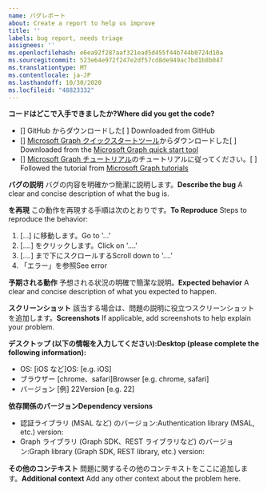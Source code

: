 ```yaml
---
name: バグレポート
about: Create a report to help us improve
title: ''
labels: bug report, needs triage
assignees: ''
ms.openlocfilehash: e6ea92f287aaf321ead5d455f44b744b0724d10a
ms.sourcegitcommit: 523e64e972f247e2df57cd8de949ac7bd1b8b047
ms.translationtype: MT
ms.contentlocale: ja-JP
ms.lasthandoff: 10/30/2020
ms.locfileid: "48823332"
---
```

<span data-ttu-id="0ca69-102">**コードはどこで入手できましたか?**</span><span class="sxs-lookup"><span data-stu-id="0ca69-102">**Where did you get the code?**</span></span>
- <span data-ttu-id="0ca69-103">[] GitHub からダウンロードした</span><span class="sxs-lookup"><span data-stu-id="0ca69-103">[ ] Downloaded from GitHub</span></span>
- <span data-ttu-id="0ca69-104">[] [Microsoft Graph クイックスタートツール](https://developer.microsoft.com/graph/quick-start)からダウンロードした</span><span class="sxs-lookup"><span data-stu-id="0ca69-104">[ ] Downloaded from the [Microsoft Graph quick start tool](https://developer.microsoft.com/graph/quick-start)</span></span>
- <span data-ttu-id="0ca69-105">[] [Microsoft Graph チュートリアル](https://docs.microsoft.com/graph/tutorials)のチュートリアルに従ってください。</span><span class="sxs-lookup"><span data-stu-id="0ca69-105">[ ] Followed the tutorial from [Microsoft Graph tutorials](https://docs.microsoft.com/graph/tutorials)</span></span>

<span data-ttu-id="0ca69-106">**バグの説明** バグの内容を明確かつ簡潔に説明します。</span><span class="sxs-lookup"><span data-stu-id="0ca69-106">**Describe the bug** A clear and concise description of what the bug is.</span></span>

<span data-ttu-id="0ca69-107">**を再現** この動作を再現する手順は次のとおりです。</span><span class="sxs-lookup"><span data-stu-id="0ca69-107">**To Reproduce** Steps to reproduce the behavior:</span></span>
1. <span data-ttu-id="0ca69-108">[...] に移動します。</span><span class="sxs-lookup"><span data-stu-id="0ca69-108">Go to '...'</span></span>
2. <span data-ttu-id="0ca69-109">[....] をクリックします。</span><span class="sxs-lookup"><span data-stu-id="0ca69-109">Click on '....'</span></span>
3. <span data-ttu-id="0ca69-110">[....] まで下にスクロールする</span><span class="sxs-lookup"><span data-stu-id="0ca69-110">Scroll down to '....'</span></span>
4. <span data-ttu-id="0ca69-111">「エラー」を参照</span><span class="sxs-lookup"><span data-stu-id="0ca69-111">See error</span></span>

<span data-ttu-id="0ca69-112">**予期される動作** 予想される状況の明確で簡潔な説明。</span><span class="sxs-lookup"><span data-stu-id="0ca69-112">**Expected behavior** A clear and concise description of what you expected to happen.</span></span>

<span data-ttu-id="0ca69-113">**スクリーンショット** 該当する場合は、問題の説明に役立つスクリーンショットを追加します。</span><span class="sxs-lookup"><span data-stu-id="0ca69-113">**Screenshots** If applicable, add screenshots to help explain your problem.</span></span>

<span data-ttu-id="0ca69-114">**デスクトップ (以下の情報を入力してください):**</span><span class="sxs-lookup"><span data-stu-id="0ca69-114">**Desktop (please complete the following information):**</span></span>
 - <span data-ttu-id="0ca69-115">OS: [iOS など]</span><span class="sxs-lookup"><span data-stu-id="0ca69-115">OS: [e.g. iOS]</span></span>
 - <span data-ttu-id="0ca69-116">ブラウザー [chrome、safari]</span><span class="sxs-lookup"><span data-stu-id="0ca69-116">Browser [e.g. chrome, safari]</span></span>
 - <span data-ttu-id="0ca69-117">バージョン [例] 22</span><span class="sxs-lookup"><span data-stu-id="0ca69-117">Version [e.g. 22]</span></span>

<span data-ttu-id="0ca69-118">**依存関係のバージョン**</span><span class="sxs-lookup"><span data-stu-id="0ca69-118">**Dependency versions**</span></span>
 - <span data-ttu-id="0ca69-119">認証ライブラリ (MSAL など) のバージョン:</span><span class="sxs-lookup"><span data-stu-id="0ca69-119">Authentication library (MSAL, etc.) version:</span></span>
 - <span data-ttu-id="0ca69-120">Graph ライブラリ (Graph SDK、REST ライブラリなど) のバージョン:</span><span class="sxs-lookup"><span data-stu-id="0ca69-120">Graph library (Graph SDK, REST library, etc.) version:</span></span>  

<span data-ttu-id="0ca69-121">**その他のコンテキスト** 問題に関するその他のコンテキストをここに追加します。</span><span class="sxs-lookup"><span data-stu-id="0ca69-121">**Additional context** Add any other context about the problem here.</span></span>
